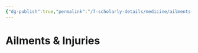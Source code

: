 ```yaml
---
{"dg-publish":true,"permalink":"/7-scholarly-details/medicine/ailments-and-injuries/ailments-and-injuries/","noteIcon":""}
---
```


# Ailments & Injuries

